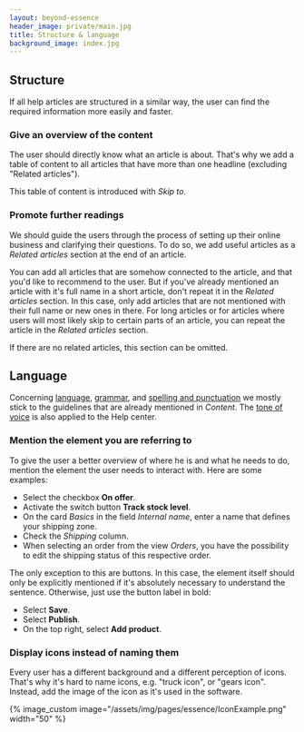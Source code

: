 ```yaml
---
layout: beyond-essence
header_image: private/main.jpg
title: Structure & language
background_image: index.jpg
---
```


## Structure

If all help articles are structured in a similar way, the user can find the required information more easily and faster.

### Give an overview of the content

The user should directly know what an article is about.
That's why we add a table of content to all articles that have more than one headline (excluding "Related articles").

This table of content is introduced with _Skip to_.

### Promote further readings

We should guide the users through the process of setting up their online business and clarifying their questions.
To do so, we add useful articles as a _Related articles_ section at the end of an article.

You can add all articles that are somehow connected to the article, and that you'd like to recommend to the user.
But if you've already mentioned an article with it's full name in a short article, don't repeat it in the _Related articles_ section.
In this case, only add articles that are not mentioned with their full name or new ones in there.
For long articles or for articles where users will most likely skip to certain parts of an article, you can repeat the article in the _Related articles_ section.

If there are no related articles, this section can be omitted.  

## Language 

Concerning [language](/beyond-essence/content/language/), [grammar](beyond-essence/content/grammar/), and [spelling and punctuation](/beyond-essence/content/spelling-punctuation/) we mostly stick to the guidelines that are already mentioned in _Content_.
The [tone of voice](https://developer.epages.com/beyond-essence/content/tone-of-voice/) is also applied to the Help center.

### Mention the element you are referring to

To give the user a better overview of where he is and what he needs to do, mention the element the user needs to interact with.
Here are some examples:

- Select the checkbox **On offer**.
- Activate the switch button **Track stock level**.
- On the card _Basics_ in the field _Internal name_, enter a name that defines your shipping zone.
- Check the _Shipping_ column.
- When selecting an order from the view _Orders_, you have the possibility to edit the shipping status of this respective order.

The only exception to this are buttons. In this case, the element itself should only be explicitly mentioned if it's absolutely necessary to understand the sentence. Otherwise, just use the button label in bold:

- Select **Save**.
- Select **Publish**.
- On the top right, select **Add product**.

### Display icons instead of naming them

Every user has a different background and a different perception of icons.
That's why it's hard to name icons, e.g. "truck icon", or "gears icon".
Instead, add the image of the icon as it's used in the software.

{% image_custom image="/assets/img/pages/essence/IconExample.png" width="50" %}
